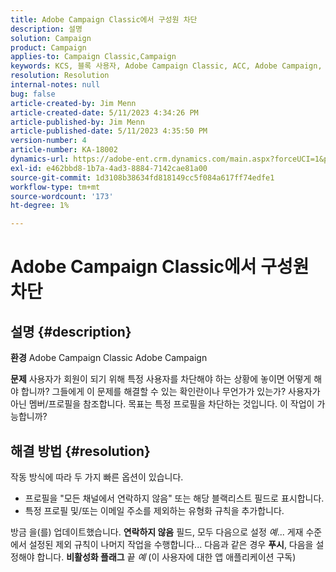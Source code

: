 ```yaml
---
title: Adobe Campaign Classic에서 구성원 차단
description: 설명
solution: Campaign
product: Campaign
applies-to: Campaign Classic,Campaign
keywords: KCS, 블록 사용자, Adobe Campaign Classic, ACC, Adobe Campaign, 방법
resolution: Resolution
internal-notes: null
bug: false
article-created-by: Jim Menn
article-created-date: 5/11/2023 4:34:26 PM
article-published-by: Jim Menn
article-published-date: 5/11/2023 4:35:50 PM
version-number: 4
article-number: KA-18002
dynamics-url: https://adobe-ent.crm.dynamics.com/main.aspx?forceUCI=1&pagetype=entityrecord&etn=knowledgearticle&id=b0555aae-19f0-ed11-8849-6045bd006295
exl-id: e462bbd8-1b7a-4ad3-8884-7142cae81a00
source-git-commit: 1d3108b38634fd818149cc5f084a617ff74edfe1
workflow-type: tm+mt
source-wordcount: '173'
ht-degree: 1%

---
```


# Adobe Campaign Classic에서 구성원 차단

## 설명 {#description}


<b>환경</b>
Adobe Campaign Classic Adobe Campaign

<b>문제</b>
사용자가 회원이 되기 위해 특정 사용자를 차단해야 하는 상황에 놓이면 어떻게 해야 합니까?
그들에게 이 문제를 해결할 수 있는 확인란이나 무언가가 있는가?
사용자가 아닌 멤버/프로필을 참조합니다. 목표는 특정 프로필을 차단하는 것입니다. 이 작업이 가능합니까?




## 해결 방법 {#resolution}


작동 방식에 따라 두 가지 빠른 옵션이 있습니다.

- 프로필을 &quot;모든 채널에서 연락하지 않음&quot; 또는 해당 블랙리스트 필드로 표시합니다.
- 특정 프로필 및/또는 이메일 주소를 제외하는 유형화 규칙을 추가합니다.




방금 을(를) 업데이트했습니다. <b>연락하지 않음</b> 필드, 모두 다음으로 설정 *예*... 게재 수준에서 설정된 제외 규칙이 나머지 작업을 수행합니다... 다음과 같은 경우 <b>푸시</b>, 다음을 설정해야 합니다. <b>비활성화 플래그</b> 끝 *예* (이 사용자에 대한 앱 애플리케이션 구독)
